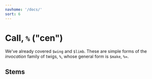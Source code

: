 ```yaml
---
navhome: '/docs/'
sort: 6
---
```


# Call, `%` ("cen")

We've already covered `$wing` and `$limb`. These are simple forms of the
*invocation* family of twigs, `%`, whose general form is `$make`, `%=`.

## Stems

<list dataPreview="true" className="runes"></list>
